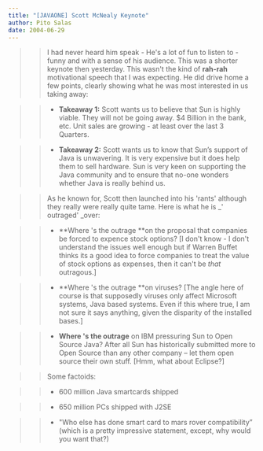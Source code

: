 ```yaml
---
title: "[JAVAONE] Scott McNealy Keynote"
author: Pito Salas
date: 2004-06-29
---
```



>>

>> I had never heard him speak - He's a lot of fun to listen to - funny and
with a sense of his audience. This was a shorter keynote then yesterday. This
wasn't the kind of **rah-rah** motivational speech that I was expecting. He
did drive home a few points, clearly showing what he was most interested in us
taking away:

>>

>>   * **Takeaway 1:** Scott wants us to believe that Sun is highly viable.
They will not be going away. $4 Billion in the bank, etc. Unit sales are
growing - at least over the last 3 Quarters.

>>   * **Takeaway 2:** Scott wants us to know that Sun’s support of Java is
unwavering. It is very expensive but it does help them to sell hardware. Sun
is very keen on supporting the Java community and to ensure that no-one
wonders whether Java is really behind us.

>>

>> As he known for, Scott then launched into his 'rants' although they really
were really quite tame. Here is what he is _' outraged' _over:

>>

>>   * **Where 's the outrage **on the proposal that companies be forced to
expence stock options? [I don't know - I don't understand the issues well
enough but if Warren Buffet thinks its a good idea to force companies to treat
the value of stock options as expenses, then it can't be _that_ outragous.]

>>   * **Where 's the outrage **on viruses? [The angle here of course is that
supposedly viruses only affect Microsoft systems, Java based systems. Even if
this where true, I am not sure it says anything, given the disparity of the
installed bases.]

>>   * **Where 's the outrage** on IBM pressuring Sun to Open Source Java?
After all Sun has historically submitted more to Open Source than any other
company – let them open source their own stuff. [Hmm, what about Eclipse?]

>>

>> Some factoids:

>>

>>   * 600 million Java smartcards shipped

>>   * 650 million PCs shipped with J2SE

>>   * "Who else has done smart card to mars rover compatibility” (which is a
pretty impressive statement, except, why would you want that?)


